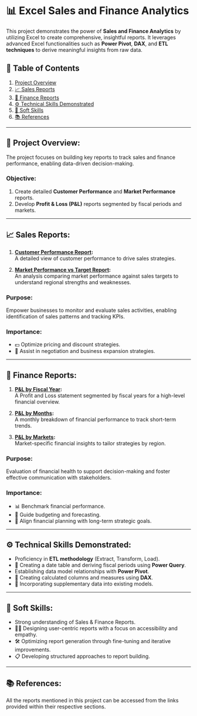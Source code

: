 
# 📊 Excel Sales and Finance Analytics

This project demonstrates the power of **Sales and Finance Analytics** by utilizing Excel to create comprehensive, insightful reports. It leverages advanced Excel functionalities such as **Power Pivot**, **DAX**, and **ETL techniques** to derive meaningful insights from raw data.

## 📑 Table of Contents
1. [Project Overview](#project-overview)
2. [📈 Sales Reports](#sales-reports)
3. [💼 Finance Reports](#finance-reports)
4. [⚙️ Technical Skills Demonstrated](#technical-skills-demonstrated)
5. [🌟 Soft Skills](#soft-skills)
6. [📚 References](#references)

---

## 🎯 Project Overview:
The project focuses on building key reports to track sales and finance performance, enabling data-driven decision-making.

### Objective:
1. Create detailed **Customer Performance** and **Market Performance** reports.
2. Develop **Profit & Loss (P&L)** reports segmented by fiscal periods and markets.

---

## 📈 Sales Reports:

1. **[Customer Performance Report](https://github.com/aiprasadk/Excel-Sales-Analytics/blob/main/Customer%20Performance%20Report.pdf):**  
   A detailed view of customer performance to drive sales strategies.

2. **[Market Performance vs Target Report](https://github.com/aiprasadk/Excel-Sales-Analytics/blob/main/Market%20Performance%20vs%20Target%20Report.pdf):**  
   An analysis comparing market performance against sales targets to understand regional strengths and weaknesses.

### Purpose:
Empower businesses to monitor and evaluate sales activities, enabling identification of sales patterns and tracking KPIs.

### Importance:
- 💵 Optimize pricing and discount strategies.
- 🤝 Assist in negotiation and business expansion strategies.

---

## 💼 Finance Reports:

1. **[P&L by Fiscal Year](https://github.com/aiprasadk/Excel-Sales-Analytics/blob/main/P%26L%20Statement%20by%20Fiscal%20Year.pdf):**  
   A Profit and Loss statement segmented by fiscal years for a high-level financial overview.

2. **[P&L by Months](https://github.com/aiprasadk/Excel-Sales-Analytics/blob/main/P%26L%20Statement%20by%20Months.pdf):**  
   A monthly breakdown of financial performance to track short-term trends.

3. **[P&L by Markets](https://github.com/aiprasadk/Excel-Sales-Analytics/blob/main/P%26L%20Statement%20by%20Markets.pdf):**  
   Market-specific financial insights to tailor strategies by region.

### Purpose:
Evaluation of financial health to support decision-making and foster effective communication with stakeholders.

### Importance:
- 📊 Benchmark financial performance.
- 📅 Guide budgeting and forecasting.
- 🎯 Align financial planning with long-term strategic goals.

---

## ⚙️ Technical Skills Demonstrated:
- Proficiency in **ETL methodology** (Extract, Transform, Load).
- 📅 Creating a date table and deriving fiscal periods using **Power Query**.
- Establishing data model relationships with **Power Pivot**.
- 🧮 Creating calculated columns and measures using **DAX**.
- 📂 Incorporating supplementary data into existing models.

---

## 🌟 Soft Skills:
- Strong understanding of Sales & Finance Reports.
- 🧑‍💻 Designing user-centric reports with a focus on accessibility and empathy.
- 🛠️ Optimizing report generation through fine-tuning and iterative improvements.
- 📋 Developing structured approaches to report building.

---

## 📚 References:
All the reports mentioned in this project can be accessed from the links provided within their respective sections.
